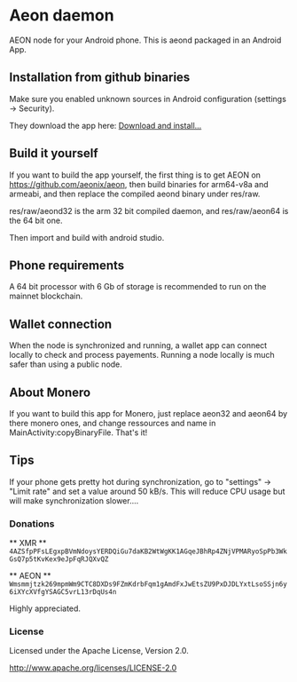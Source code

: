 # Aeon daemon
 
AEON node for your Android phone. This is aeond packaged in an Android App.  

 
## Installation from github binaries

Make sure you enabled unknown sources in Android configuration (settings -> Security).

They download the app here: <a href="https://github.com/enerc/Aeon-daemon/raw/master/app/release/app-release.apk">Download and install...</a>




## Build it yourself

If you want to build the app yourself, the first thing is to get AEON on https://github.com/aeonix/aeon, then build binaries for arm64-v8a and armeabi, and then replace the compiled aeond binary under res/raw.

res/raw/aeond32 is the arm 32 bit compiled daemon, and res/raw/aeon64 is the 64 bit one.

Then import and build with android studio.  


## Phone requirements
A 64 bit processor with 6 Gb of storage is recommended to run on the mainnet blockchain.  


## Wallet connection
When the node is synchronized and running, a wallet app can connect locally to check and process payements.
Running a node locally is much safer than using a public node.  


## About Monero
If you want to build this app for Monero, just replace aeon32 and aeon64 by there monero ones, and change ressources and name in MainActivity:copyBinaryFile. That's it!  

## Tips
If your phone gets pretty hot during synchronization, go to "settings" -> "Limit rate" and set a value around 50 kB/s. This will reduce CPU usage but will make synchronization slower....  


### Donations

** XMR **    `4AZSfpPFsLEgxpBVmNdoysYERDQiGu7daKB2WtWgKK1AGqeJBhRp4ZNjVPMARyoSpPb3WkGsQ7p5tKvKex9eJpFqRJQXvQZ`

** AEON **   `Wmsmmjtzk269mpmWm9CTC8DXDs9FZmKdrbFqm1gAmdFxJwEtsZU9PxDJDLYxtLsoSSjn6y6iXYcXVfgYSAGC5vrL13rDqUs4n`

Highly appreciated.  


### License

Licensed under the Apache License, Version 2.0.

http://www.apache.org/licenses/LICENSE-2.0
